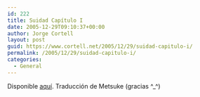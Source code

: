 ```yaml
---
id: 222
title: Suidad Capí­tulo I
date: 2005-12-29T09:10:37+00:00
author: Jorge Cortell
layout: post
guid: https://www.cortell.net/2005/12/29/suidad-capitulo-i/
permalink: /2005/12/29/suidad-capitulo-i/
categories:
  - General
---
```

Disponible [aquí­](https://www.cortell.net/suidad/capitulo-i/). Traducción de Metsuke (gracias ^_^)